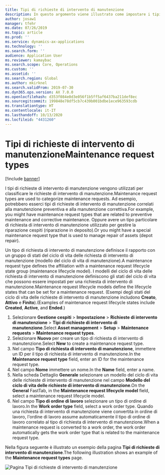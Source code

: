 ```yaml
---
title: Tipi di richieste di intervento di manutenzione
description: In questo argomento viene illustrato come impostare i tipi di richieste di intervento di manutenzione in Gestione cespiti.
author: josaw1
manager: tfehr
ms.date: 07/26/2019
ms.topic: article
ms.prod: ''
ms.service: dynamics-ax-applications
ms.technology: ''
ms.search.form: ''
audience: Application User
ms.reviewer: kamaybac
ms.search.scope: Core, Operations
ms.custom: ''
ms.assetid: ''
ms.search.region: Global
ms.author: mkirknel
ms.search.validFrom: 2019-07-30
ms.dyn365.ops.version: AX 7.0.0
ms.openlocfilehash: d353f084e0d3e056f1b5ff5af6437ba211def8ec
ms.sourcegitcommit: 199848e78df5cb7c439b001bdbe1ece963593cdb
ms.translationtype: HT
ms.contentlocale: it-IT
ms.lasthandoff: 10/13/2020
ms.locfileid: "4431260"
---
```

# <a name="maintenance-request-types"></a><span data-ttu-id="beeb0-103">Tipi di richieste di intervento di manutenzione</span><span class="sxs-lookup"><span data-stu-id="beeb0-103">Maintenance request types</span></span>

[!include [banner](../../includes/banner.md)]

 

<span data-ttu-id="beeb0-104">I tipi di richieste di intervento di manutenzione vengono utilizzati per classificare le richieste di intervento di manutenzione.</span><span class="sxs-lookup"><span data-stu-id="beeb0-104">Maintenance request types are used to categorize maintenance requests.</span></span> <span data-ttu-id="beeb0-105">Ad esempio, potrebbero esserci tipi di richieste di intervento di manutenzione correlati alla manutenzione preventiva e alla manutenzione correttiva.</span><span class="sxs-lookup"><span data-stu-id="beeb0-105">For example, you might have maintenance request types that are related to preventive maintenance and corrective maintenance.</span></span> <span data-ttu-id="beeb0-106">Oppure avere un tipo particolare di richiesta di intervento di manutenzione utilizzato per gestire la riparazione cespiti (riparazione in deposito).</span><span class="sxs-lookup"><span data-stu-id="beeb0-106">Or you might have a special maintenance request type that is used to manage repair of assets (depot repair).</span></span>

<span data-ttu-id="beeb0-107">Un tipo di richiesta di intervento di manutenzione definisce il rapporto con un gruppo di stati del ciclo di vita delle richiesta di intervento di manutenzione (modello del ciclo di vita di manutenzione).</span><span class="sxs-lookup"><span data-stu-id="beeb0-107">A maintenance request type defines the affiliation with a maintenance request lifecycle state group (maintenance lifecycle model).</span></span> <span data-ttu-id="beeb0-108">I modelli del ciclo di vita delle richiesta di intervento di manutenzione definiscono gli stati del ciclo di vita che possono essere impostati per una richiesta di intervento di manutenzione.</span><span class="sxs-lookup"><span data-stu-id="beeb0-108">Maintenance request lifecycle models define the lifecycle states that can be set for a maintenance request.</span></span> <span data-ttu-id="beeb0-109">(Esempi degli stati del ciclo di vita delle richieste di intervento di manutenzione includono **Creato**, **Attivo** e **Finito**).</span><span class="sxs-lookup"><span data-stu-id="beeb0-109">(Examples of maintenance request lifecycle states include **Created**, **Active**, and **Ended**.)</span></span>

1. <span data-ttu-id="beeb0-110">Selezionare **Gestione cespiti** \> **Impostazione** \> **Richieste di intervento di manutenzione** \> **Tipi di richieste di intervento di manutenzione**.</span><span class="sxs-lookup"><span data-stu-id="beeb0-110">Select **Asset management** \> **Setup** \> **Maintenance requests** \> **Maintenance request types**.</span></span>
2. <span data-ttu-id="beeb0-111">Selezionare **Nuovo** per creare un tipo di richiesta di intervento di manutenzione.</span><span class="sxs-lookup"><span data-stu-id="beeb0-111">Select **New** to create a maintenance request type.</span></span>
3. <span data-ttu-id="beeb0-112">Nel campo **Tipo di richiesta di intervento di manutenzione**, immettere un ID per il tipo di richiesta di intervento di manutenzione.</span><span class="sxs-lookup"><span data-stu-id="beeb0-112">In the **Maintenance request type** field, enter an ID for the maintenance request type.</span></span>
4. <span data-ttu-id="beeb0-113">Nel campo **Nome** immettere un nome.</span><span class="sxs-lookup"><span data-stu-id="beeb0-113">In the **Name** field, enter a name.</span></span>
5. <span data-ttu-id="beeb0-114">Nella scheda Dettaglio **Generale** selezionare un modello del ciclo di vita delle richieste di intervento di manutenzione nel campo **Modello del ciclo di vita delle richieste di intervento di manutenzione**.</span><span class="sxs-lookup"><span data-stu-id="beeb0-114">On the **General** FastTab, in the **Maintenance request lifecycle model** field, select a maintenance request lifecycle model.</span></span>
6. <span data-ttu-id="beeb0-115">Nel campo **Tipo di ordine di lavoro** selezionare un tipo di ordine di lavoro.</span><span class="sxs-lookup"><span data-stu-id="beeb0-115">In the **Work order type** field, select a work order type.</span></span> <span data-ttu-id="beeb0-116">Quando una richiesta di intervento di manutenzione viene convertita in ordine di lavoro, l'ordine di lavoro assume automaticamente il tipo di ordine di lavoro correlato al tipo di richiesta di intervento di manutenzione.</span><span class="sxs-lookup"><span data-stu-id="beeb0-116">When a maintenance request is converted to a work order, the work order automatically gets the work order type that is related to the maintenance request type.</span></span>

<span data-ttu-id="beeb0-117">Nella figura seguente è illustrato un esempio della pagina **Tipi di richieste di intervento di manutenzione**.</span><span class="sxs-lookup"><span data-stu-id="beeb0-117">The following illustration shows an example of the **Maintenance request types** page.</span></span>

![Pagina Tipi di richieste di intervento di manutenzione](media/07-setup-for-requests.png)
